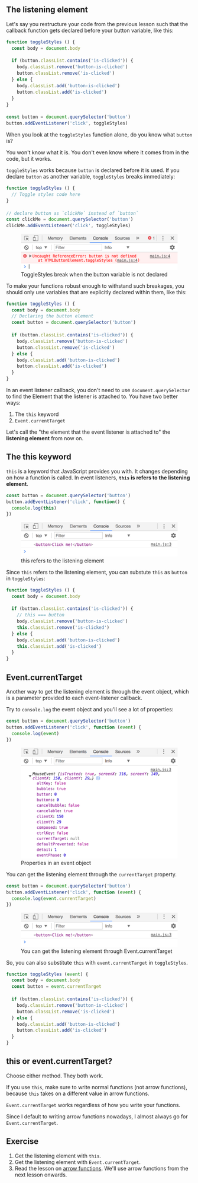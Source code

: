 ## The listening element

Let's say you restructure your code from the previous lesson such that the callback function gets declared before your button variable, like this:

```js
function toggleStyles () {
  const body = document.body

  if (button.classList.contains('is-clicked')) {
    body.classList.remove('button-is-clicked')
    button.classList.remove('is-clicked')
  } else {
    body.classList.add('button-is-clicked')
    button.classList.add('is-clicked')
  }
}

const button = document.querySelector('button')
button.addEventListener('click', toggleStyles)
```

When you look at the `toggleStyles` function alone, do you know what `button` is?

You won't know what it is. You don't even know where it comes from in the code, but it works.

`toggleStyles` works because `button` is declared before it is used. If you declare `button` as another variable, `toggleStyles` breaks immediately:

```js
function toggleStyles () {
  // Toggle styles code here
}

// declare button as `clickMe` instead of `button`
const clickMe = document.querySelector('button')
clickMe.addEventListener('click', toggleStyles)
```

<figure>
  <img src="../../images/events/listening-elem/break.png" alt="ToggleStyles break when the button variable is not declared">
  <figcaption>ToggleStyles break when the button variable is not declared</figcaption>
</figure>

To make your functions robust enough to withstand such breakages, you should only use variables that are explicitly declared within them, like this:

```js
function toggleStyles () {
  const body = document.body
  // Declaring the button element
  const button = document.querySelector('button')

  if (button.classList.contains('is-clicked')) {
    body.classList.remove('button-is-clicked')
    button.classList.remove('is-clicked')
  } else {
    body.classList.add('button-is-clicked')
    button.classList.add('is-clicked')
  }
}
```

In an event listener callback, you don't need to use `document.querySelector` to find the Element that the listener is attached to. You have two better ways:

1. The `this` keyword
2. `Event.currentTarget`

Let's call the "the element that the event listener is attached to" the **listening element** from now on.

## The this keyword

`this` is a keyword that JavaScript provides you with. It changes depending on how a function is called. In event listeners, **`this` is refers to the listening element**.

```js
const button = document.querySelector('button')
button.addEventListener('click', function() {
  console.log(this)
})
```

<figure>
  <img src="../../images/events/listening-elem/listening-elem.png" alt="this refers to the listening element">
  <figcaption>this refers to the listening element</figcaption>
</figure>

Since `this` refers to the listening element, you can substute `this` as `button` in `toggleStyles`:

```js
function toggleStyles () {
  const body = document.body

  if (button.classList.contains('is-clicked')) {
    // this === button
    body.classList.remove('button-is-clicked')
    this.classList.remove('is-clicked')
  } else {
    body.classList.add('button-is-clicked')
    this.classList.add('is-clicked')
  }
}
```

## Event.currentTarget

Another way to get the listening element is through the event object, which is a parameter provided to each event-listener callback.

Try to `console.log` the event object and you'll see a lot of properties:

```js
const button = document.querySelector('button')
button.addEventListener('click', function (event) {
  console.log(event)
})
```

<figure>
  <img src="../../images/events/listening-elem/event-object.png" alt="Properties in an event object">
  <figcaption>Properties in an event object</figcaption>
</figure>

You can get the listening element through the `currentTarget` property.

```js
const button = document.querySelector('button')
button.addEventListener('click', function (event) {
  console.log(event.currentTarget)
})
```

<figure>
  <img src="../../images/events/listening-elem/listening-elem.png" alt="You can get the listening element through Event.currentTarget">
  <figcaption>You can get the listening element through Event.currentTarget</figcaption>
</figure>

So, you can also substitute `this` with `event.currentTarget` in `toggleStyles`.

```js
function toggleStyles (event) {
  const body = document.body
  const button = event.currentTarget

  if (button.classList.contains('is-clicked')) {
    body.classList.remove('button-is-clicked')
    button.classList.remove('is-clicked')
  } else {
    body.classList.add('button-is-clicked')
    button.classList.add('is-clicked')
  }
}
```

## this or event.currentTarget?

Choose either method. They both work.

If you use `this`, make sure to write normal functions (not arrow functions), because `this` takes on a different value in arrow functions.

`Event.currentTarget` works regardless of how you write your functions.

Since I default to writing arrow functions nowadays, I almost always go for `Event.currentTarget`.

## Exercise

1. Get the listening element with `this`.
2. Get the listening element with `Event.currentTarget`.
3. Read the lesson on [arrow functions](../../core/02.es6/02.arrow-functions.md). We'll use arrow functions from the next lesson onwards.
